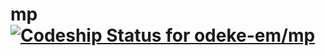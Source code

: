 mp [ ![Codeship Status for odeke-em/mp](https://www.codeship.io/projects/b968eaf0-fd83-0131-1c00-62f9faf58206/status)](https://www.codeship.io/projects/29442)
==
